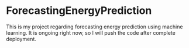# ForecastingEnergyPrediction
This is my project regarding forecasting energy prediction using machine learning. It is ongoing right now, so I will push the code after complete deployment.
